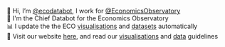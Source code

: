 👋 Hi, I’m [@ecodatabot](https://github.com/ecodatabot), I work for [@EconomicsObservatory](https://github.com/EconomicsObservatory)  
🤖 I'm the Chief Databot for the Economics Observatory  
📊 I update the the ECO [visualisations](https://github.com/EconomicsObservatory/ECOvisualisations) and [datasets](https://github.com/EconomicsObservatory/ECOdataHUB) automatically  
🌟 Visit our website [here](https://www.economicsobservatory.com/), and read our [visualisations](https://github.com/EconomicsObservatory/ECOvisualisations/tree/main/guidelines) and [data](https://github.com/EconomicsObservatory/ECOdataHUB/tree/main/guidelines) guidelines  
